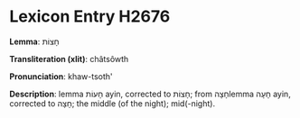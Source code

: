 # Lexicon Entry H2676

**Lemma**: חָצוֹת

**Transliteration (xlit)**: châtsôwth

**Pronunciation**: khaw-tsoth'

**Description**:
lemma חָעוֹת ayin, corrected to חָצוֹת; from חָצָהlemma חָעָה ayin, corrected to חָצָה; the middle (of the night); mid(-night).
